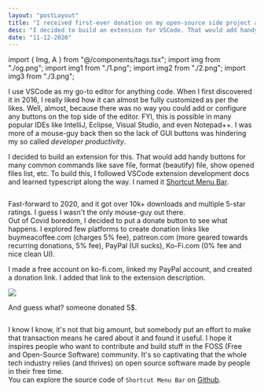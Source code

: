 ```yaml
---
layout: "postLayout"
title: "I received first-ever donation on my open-source side project and it felt great!"
desc: "I decided to build an extension for VSCode. That would add handy buttons for many common commands like save file, format file, show opened files etc."
date: "11-12-2020"
---
```


import { Img, A } from "@/components/tags.tsx";
import img from "./og.png";
import img1 from "./1.png";
import img2 from "./2.png";
import img3 from "./3.png";

I use VSCode as my go-to editor for anything code. When I first discovered it in 2016, I really liked how it can almost be fully customized as per the likes. Well, almost, because there was no way you could add or configure any buttons on the top side of the editor. FYI, this is possible in many popular IDEs like IntelliJ, Eclipse, Visual Studio, and even Notepad++. I was more of a mouse-guy back then so the lack of GUI buttons was hindering my so called _developer productivity_.

I decided to build an extension for this. That would add handy buttons for many common commands like save file, format (beautify) file, show opened files list, etc. To build this, I followed VSCode extension development docs and learned typescript along the way. I named it [Shortcut Menu Bar](https://marketplace.visualstudio.com/items?itemName=jerrygoyal.shortcut-menu-bar).

<Img src={img1} alt="" caption="Shortcut Menu Bar" />

Fast-forward to 2020, and it got over 10k+ downloads and multiple 5-star ratings. I guess I wasn't the only mouse-guy out there.  
Out of Covid boredom, I decided to put a donate button to see what happens. I explored few platforms to create donation links like buymeacoffee.com (charges 5% fee), patreon.com (more geared towards recurring donations, 5% fee), PayPal (UI sucks), Ko-Fi.com (0% fee and nice clean UI).

I made a free account on ko-fi.com, linked my PayPal account, and created a donation link. I added that link to the extension description.

<Img src={img2}  caption="Buy me a coffee" />

And guess what? someone donated 5$.

<Img src={img3} alt="" caption="donation via ko-fi.com" />

I know I know, it's not that big amount, but somebody put an effort to make that transaction means he cared about it and found it useful.
I hope it inspires people who want to contribute and build stuff in the FOSS (Free and Open-Source Software) community. It's so captivating that the whole tech industry relies (and thrives) on open source software made by people in their free time.  
You can explore the source code of `Shortcut Menu Bar` on [Github](https://github.com/GorvGoyl/Shortcut-Menu-Bar-VSCode-Extension).
